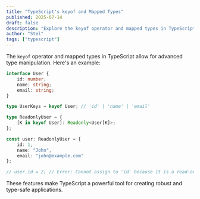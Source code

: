 ```yaml
---
title: "TypeScript's keyof and Mapped Types"
published: 2025-07-14
draft: false
description: "Explore the keyof operator and mapped types in TypeScript for advanced type manipulation."
author: "Stel"
tags: ["typescript"]
---
```


The `keyof` operator and mapped types in TypeScript allow for advanced type manipulation. Here's an example:

```typescript
interface User {
    id: number;
    name: string;
    email: string;
}

type UserKeys = keyof User; // 'id' | 'name' | 'email'

type ReadonlyUser = {
    [K in keyof User]: Readonly<User[K]>;
};

const user: ReadonlyUser = {
    id: 1,
    name: "John",
    email: "john@example.com"
};

// user.id = 2; // Error: Cannot assign to 'id' because it is a read-only property.
```

These features make TypeScript a powerful tool for creating robust and type-safe applications.